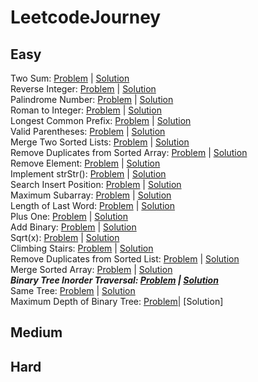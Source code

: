 # LeetcodeJourney

## Easy
Two Sum: [Problem](https://leetcode.com/problems/two-sum/) | [Solution](https://github.com/Thienbuu/LeetcodeJourney/blob/main/TwoSum.java)\
Reverse Integer: [Problem](https://leetcode.com/problems/reverse-integer/) | [Solution](https://github.com/Thienbuu/LeetcodeJourney/blob/main/ReverseInteger.java)\
Palindrome Number: [Problem](https://leetcode.com/problems/palindrome-number/) | [Solution](https://github.com/Thienbuu/LeetcodeJourney/blob/main/PalindromeNumber.java)\
Roman to Integer: [Problem](https://leetcode.com/problems/roman-to-integer/) | [Solution](https://github.com/Thienbuu/LeetcodeJourney/blob/main/RomanToInteger.java)\
Longest Common Prefix: [Problem](https://leetcode.com/problems/longest-common-prefix/) | [Solution](https://github.com/Thienbuu/LeetcodeJourney/blob/main/LongestCommonPrefix.java)\
Valid Parentheses: [Problem](https://leetcode.com/problems/valid-parentheses/) | [Solution](https://github.com/Thienbuu/LeetcodeJourney/blob/main/ValidParentheses.java)\
Merge Two Sorted Lists: [Problem](https://leetcode.com/problems/merge-two-sorted-lists/) | [Solution](https://github.com/Thienbuu/LeetcodeJourney/blob/main/MergeTwoSortedLists.java)\
Remove Duplicates from Sorted Array: [Problem](https://leetcode.com/problems/remove-duplicates-from-sorted-array/) | [Solution](https://github.com/Thienbuu/LeetcodeJourney/blob/main/RemoveDuplicates.java)\
Remove Element: [Problem](https://leetcode.com/problems/remove-element/) | [Solution](https://github.com/Thienbuu/LeetcodeJourney/blob/main/RemoveElement.java)\
Implement strStr(): [Problem](https://leetcode.com/problems/implement-strstr/) | [Solution](https://github.com/Thienbuu/LeetcodeJourney/blob/main/StrStr.java)\
Search Insert Position: [Problem](https://leetcode.com/problems/search-insert-position/) | [Solution](https://github.com/Thienbuu/LeetcodeJourney/blob/main/InsertPosition.java)\
Maximum Subarray: [Problem](https://leetcode.com/problems/maximum-subarray/) | [Solution](https://github.com/Thienbuu/LeetcodeJourney/blob/main/MaximumSubarray.java)\
Length of Last Word: [Problem](https://leetcode.com/problems/length-of-last-word/) | [Solution](https://github.com/Thienbuu/LeetcodeJourney/blob/main/LengthOfLastWord.java)\
Plus One: [Problem](https://leetcode.com/problems/plus-one/) | [Solution](https://github.com/Thienbuu/LeetcodeJourney/blob/main/PlusOne.java)\
Add Binary: [Problem](https://leetcode.com/problems/add-binary/) | [Solution](https://github.com/Thienbuu/LeetcodeJourney/blob/main/AddBinary.java)\
Sqrt(x): [Problem](https://leetcode.com/problems/sqrtx/) | [Solution](https://github.com/Thienbuu/LeetcodeJourney/blob/main/SqrtX.java)\
Climbing Stairs: [Problem](https://leetcode.com/problems/climbing-stairs/submissions/) | [Solution](https://github.com/Thienbuu/LeetcodeJourney/blob/main/ClimbingStairs.java)\
Remove Duplicates from Sorted List: [Problem](https://leetcode.com/problems/remove-duplicates-from-sorted-list/) | [Solution](https://github.com/Thienbuu/LeetcodeJourney/blob/main/DeleteDuplicates.java)\
Merge Sorted Array: [Problem](https://leetcode.com/problems/merge-sorted-array/) | [Solution](https://github.com/Thienbuu/LeetcodeJourney/blob/main/MergeSortedArray.java)\
***Binary Tree Inorder Traversal: [Problem](https://leetcode.com/problems/binary-tree-inorder-traversal/) | [Solution]()***\
Same Tree: [Problem](https://leetcode.com/problems/same-tree/submissions/) | [Solution](https://github.com/Thienbuu/LeetcodeJourney/blob/main/SameTree.java)\
Maximum Depth of Binary Tree: [Problem](https://leetcode.com/problems/maximum-depth-of-binary-tree/)| [Solution]

## Medium
## Hard
